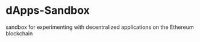 # dApps-Sandbox
sandbox for experimenting with decentralized applications on the Ethereum blockchain
